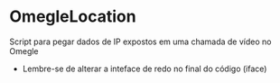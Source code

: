 # OmegleLocation
Script para pegar dados de IP expostos em uma chamada de vídeo no Omegle

- Lembre-se de alterar a inteface de redo no final do código (iface)

